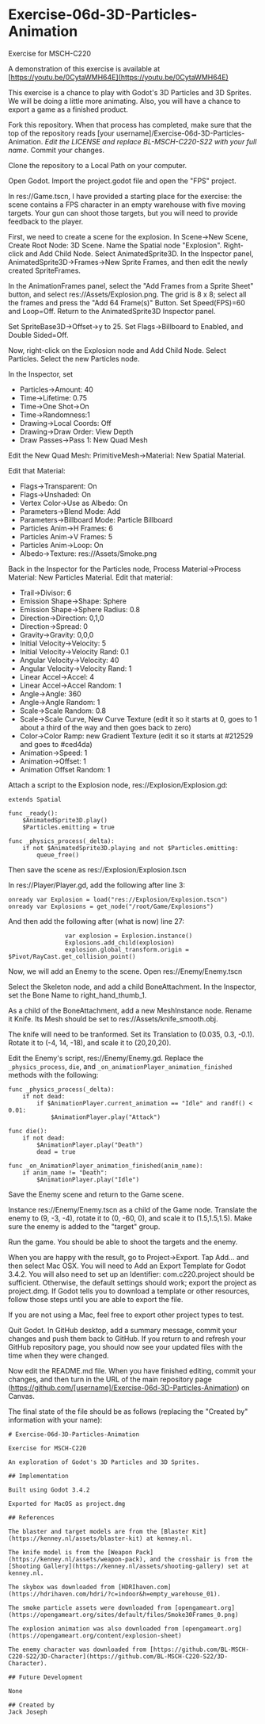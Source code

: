 # Exercise-06d-3D-Particles-Animation

Exercise for MSCH-C220

A demonstration of this exercise is available at [https://youtu.be/0CytaWMH64E](https://youtu.be/0CytaWMH64E)

This exercise is a chance to play with Godot's 3D Particles and 3D Sprites. We will be doing a little more animating. Also, you will have a chance to export a game as a finished product.

Fork this repository. When that process has completed, make sure that the top of the repository reads [your username]/Exercise-06d-3D-Particles-Animation. *Edit the LICENSE and replace BL-MSCH-C220-S22 with your full name.* Commit your changes.

Clone the repository to a Local Path on your computer.

Open Godot. Import the project.godot file and open the "FPS" project.

In res://Game.tscn, I have provided a starting place for the exercise: the scene contains a FPS character in an empty warehouse with five moving targets. Your gun can shoot those targets, but you will need to provide feedback to the player.

First, we need to create a scene for the explosion. In Scene->New Scene, Create Root Node: 3D Scene. Name the Spatial node "Explosion". Right-click and Add Child Node. Select AnimatedSprite3D. In the Inspector panel, AnimatedSprite3D->Frames->New Sprite Frames, and then edit the newly created SpriteFrames.

In the AnimationFrames panel, select the "Add Frames from a Sprite Sheet" button, and select res://Assets/Explosion.png. The grid is 8 x 8; select all the frames and press the "Add 64 Frame(s)" Button. Set Speed(FPS)=60 and Loop=Off. Return to the AnimatedSprite3D Inspector panel.

Set SpriteBase3D->Offset->y to 25. Set Flags->Billboard to Enabled, and Double Sided=Off. 

Now, right-click on the Explosion node and Add Child Node. Select Particles. Select the new Particles node.

In the Inspector, set 
 - Particles->Amount: 40
 - Time->Lifetime: 0.75
 - Time->One Shot->On
 - Time->Randomness:1
 - Drawing->Local Coords: Off
 - Drawing->Draw Order: View Depth
 - Draw Passes->Pass 1: New Quad Mesh

Edit the New Quad Mesh: PrimitiveMesh->Material: New Spatial Material. 

Edit that Material: 

 - Flags->Transparent: On
 - Flags->Unshaded: On
 - Vertex Color->Use as Albedo: On
 - Parameters->Blend Mode: Add
 - Parameters->Billboard Mode: Particle Billboard
 - Particles Anim->H Frames: 6
 - Particles Anim->V Frames: 5
 - Particles Anim->Loop: On
 - Albedo->Texture: res://Assets/Smoke.png

Back in the Inspector for the Particles node, Process Material->Process Material: New Particles Material. Edit that material:

 - Trail->Divisor: 6
 - Emission Shape->Shape: Sphere
 - Emission Shape->Sphere Radius: 0.8
 - Direction->Direction: 0,1,0
 - Direction->Spread: 0
 - Gravity->Gravity: 0,0,0
 - Initial Velocity->Velocity: 5
 - Initial Velocity->Velocity Rand: 0.1
 - Angular Velocity->Velocity: 40
 - Angular Velocity->Velocity Rand: 1
 - Linear Accel->Accel: 4
 - Linear Accel->Accel Random: 1
 - Angle->Angle: 360
 - Angle->Angle Random: 1
 - Scale->Scale Random: 0.8
 - Scale->Scale Curve, New Curve Texture (edit it so it starts at 0, goes to 1 about a third of the way and then goes back to zero)
 - Color->Color Ramp: new Gradient Texture (edit it so it starts at #212529 and goes to #ced4da)
 - Animation->Speed: 1
 - Animation->Offset: 1
 - Animation Offset Random: 1

Attach a script to the Explosion node, res://Explosion/Explosion.gd:

```
extends Spatial

func _ready():
	$AnimatedSprite3D.play()
	$Particles.emitting = true

func _physics_process(_delta):
	if not $AnimatedSprite3D.playing and not $Particles.emitting:
		queue_free()

```

Then save the scene as res://Explosion/Explosion.tscn

In res://Player/Player.gd, add the following after line 3:
```
onready var Explosion = load("res://Explosion/Explosion.tscn")
onready var Explosions = get_node("/root/Game/Explosions")
```

And then add the following after (what is now) line 27:
```
				var explosion = Explosion.instance()
				Explosions.add_child(explosion)
				explosion.global_transform.origin = $Pivot/RayCast.get_collision_point()
```

Now, we will add an Enemy to the scene. Open res://Enemy/Enemy.tscn

Select the Skeleton node, and add a child BoneAttachment. In the Inspector, set the Bone Name to right_hand_thumb_1.

As a child of the BoneAttachment, add a new MeshInstance node. Rename it Knife. Its Mesh should be set to res://Assets/knife_smooth.obj.

The knife will need to be tranformed. Set its Translation to (0.035, 0.3, -0.1). Rotate it to (-4, 14, -18), and scale it to (20,20,20).

Edit the Enemy's script, res://Enemy/Enemy.gd. Replace the `_physics_process`, `die`, and `_on_animationPlayer_animation_finished` methods with the following:

```
func _physics_process(_delta):
    if not dead:
        if $AnimationPlayer.current_animation == "Idle" and randf() < 0.01:
            $AnimationPlayer.play("Attack")

func die():
    if not dead:
        $AnimationPlayer.play("Death")
        dead = true

func _on_AnimationPlayer_animation_finished(anim_name):
    if anim_name != "Death":
        $AnimationPlayer.play("Idle")

```

Save the Enemy scene and return to the Game scene.

Instance res://Enemy/Enemy.tscn as a child of the Game node. Translate the enemy to (9, -3, -4), rotate it to (0, -60, 0), and scale it to (1.5,1.5,1.5). Make sure the enemy is added to the "target" group.

Run the game. You should be able to shoot the targets and the enemy.

When you are happy with the result, go to Project->Export. Tap Add… and then select Mac OSX. You will need to Add an Export Template for Godot 3.4.2. You will also need to set up an Identifier: com.c220.project should be sufficient. Otherwise, the default settings should work; export the project as project.dmg. If Godot tells you to download a template or other resources, follow those steps until you are able to export the file.

If you are not using a Mac, feel free to export other project types to test. 

Quit Godot. In GitHub desktop, add a summary message, commit your changes and push them back to GitHub. If you return to and refresh your GitHub repository page, you should now see your updated files with the time when they were changed.

Now edit the README.md file. When you have finished editing, commit your changes, and then turn in the URL of the main repository page (https://github.com/[username]/Exercise-06d-3D-Particles-Animation) on Canvas.

The final state of the file should be as follows (replacing the "Created by" information with your name):
```
# Exercise-06d-3D-Particles-Animation

Exercise for MSCH-C220

An exploration of Godot's 3D Particles and 3D Sprites.

## Implementation

Built using Godot 3.4.2

Exported for MacOS as project.dmg

## References

The blaster and target models are from the [Blaster Kit](https://kenney.nl/assets/blaster-kit) at kenney.nl.

The knife model is from the [Weapon Pack](https://kenney.nl/assets/weapon-pack), and the crosshair is from the [Shooting Gallery](https://kenney.nl/assets/shooting-gallery) set at kenney.nl.

The skybox was downloaded from [HDRIhaven.com](https://hdrihaven.com/hdri/?c=indoor&h=empty_warehouse_01).

The smoke particle assets were downloaded from [opengameart.org](https://opengameart.org/sites/default/files/Smoke30Frames_0.png)

The explosion animation was also downloaded from [opengameart.org](https://opengameart.org/content/explosion-sheet)

The enemy character was downloaded from [https://github.com/BL-MSCH-C220-S22/3D-Character](https://github.com/BL-MSCH-C220-S22/3D-Character).

## Future Development

None

## Created by 
Jack Joseph

